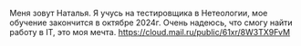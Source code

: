 Меня зовут Наталья.
Я учусь на тестировщика в Нетеологии, мое обучение закончится в октябре 2024г.
Очень надеюсь, что смогу найти работу в IT, это моя мечта.
https://cloud.mail.ru/public/61xr/8W3TX9FvM

